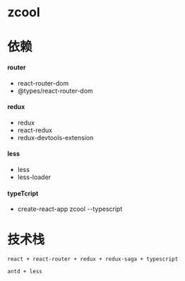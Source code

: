 # zcool

# 依赖
#### router
- react-router-dom
- @types/react-router-dom
#### redux
- redux
- react-redux
- redux-devtools-extension
#### less
- less
- less-loader
#### typeTcript
- create-react-app zcool --typescript


# 技术栈
```
react + react-router + redux + redux-saga + typescript

antd + less
```